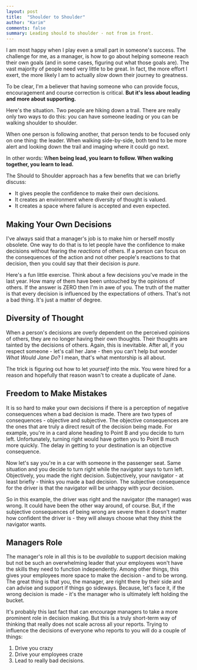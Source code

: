 ```yaml
---
layout: post
title:  "Shoulder to Shoulder"
author: "Karim"
comments: false
summary: Leading should to shoulder - not from in front.
---
```


I am most happy when I play even a small part in someone's success.  The challenge for me, as a manager, is how to go about helping someone reach their own goals (and in some cases, figuring out what those goals are).  The vast majority of people need very little to be great.  In fact, the more effort I exert, the more likely I am to actually *slow* down their journey to greatness.

To be clear, I'm a believer that having someone who can provide focus, encouragement and course correction is critical.  **But it's less about leading and more about supporting.**  

Here's the situation.  Two people are hiking down a trail.  There are really only two ways to do this: you can have someone leading or you can be walking shoulder to shoulder.  

When one person is following another, that person tends to be focused only on one thing: the leader.  When walking side-by-side, both tend to be more alert and looking down the trail and imaging where it could go next.  

In other words: W**hen being lead, you learn to follow. When walking together, you learn to lead.**

The Should to Shoulder approach has a few benefits that we can briefly discuss:

- It gives people the confidence to make their own decisions.
- It creates an environment where diversity of thought is valued.
- It creates a space where failure is accepted and even expected.

## Making Your Own Decisions

I've always said that a manager's job is to make him or herself mostly obsolete.  One way to do that is to let people have the confidence to make decisions without fearing the *reactions* of others.  If a person can focus on the consequences of the action and not other people's reactions to that decision, then you could say that their decision is *pure*.  

Here's a fun little exercise.  Think about a few decisions you've made in the last year.  How many of them have been untouched by the opinions of others.  If the answer is ZERO then I'm in awe of you.  The truth of the matter is that every decision is influenced by the expectations of others.  That's not  a bad thing.  It's just a matter of degree.  

## Diversity of Thought

When a person's decisions are overly dependent on the perceived opinions of others, they are no longer having their own thoughts.  Their thoughts are tainted by the decisions of others.  Again, this is inevitable.  After all, if you respect someone - let's call her Jane - then you can't help but wonder *What Would Jane Do*? I mean, that's what mentorship is all about.  

The trick is figuring out how to let *yourself* into the mix.  You were hired for a reason and hopefully that reason wasn't to create a duplicate of Jane.  

## Freedom to Make Mistakes

It is so hard to make your own decisions if there is a  perception of negative consequences when a bad decision is made.  There are two types of consequences - objective and subjective.  The objective consequences are the ones that are truly a direct result of the decision being made.  For example, you're in a card alone heading to Point B and you decide to turn left.  Unfortunately, turning right would have gotten you to Point B much more quickly.  The delay in getting to your destination is an objective consequence.

Now let's say you're in a car with someone in the passenger seat.  Same situation and you decide to turn right while the navigator says to turn left.  Objectively, you made the right decision.  Subjectively, your navigator - at least briefly - thinks you made a bad decision.  The subjective consequence for the driver is that the navigator will be unhappy with your decision.  

So in this example, the driver was right and the navigator (the manager) was wrong.  It could have been the other way around, of course.  But, if the subjective consequences of being wrong are severe then it doesn't matter how confident the driver is - they will always choose what they *think* the navigator wants.

## Managers Role

The manager's role in all this is to be *available* to support decision making but not be such an overwhelming leader that your employees won't have the skills they need to function independently.  Among other things, this gives your employees more space to make the decision - and to be wrong.  The great thing is that you, the manager, are right there by their side and can advise and support if things go sideways.  Because, let's face it, if the wrong decision is made - it's the manager who is ultimately left holding the bucket.

It's probably this last fact that can encourage managers to take a more prominent role in decision making.  But this is a truly short-term way of thinking that really does not scale across all your reports.  Trying to influence the decisions of everyone who reports to you will do a couple of things:

1. Drive you crazy
2. Drive your employees craze
3. Lead to really bad decisions.

